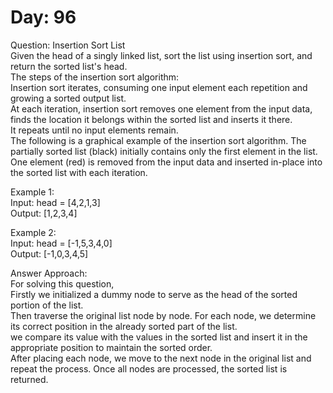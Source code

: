 # Day: 96
Question: Insertion Sort List<br/>
Given the head of a singly linked list, sort the list using insertion sort, and return the sorted list's head.<br/>
The steps of the insertion sort algorithm:<br/>
Insertion sort iterates, consuming one input element each repetition and growing a sorted output list.<br/>
At each iteration, insertion sort removes one element from the input data, finds the location it belongs within the sorted list and inserts it there.<br/>
It repeats until no input elements remain.<br/>
The following is a graphical example of the insertion sort algorithm. The partially sorted list (black) initially contains only the first element in the list. One element (red) is removed from the input data and inserted in-place into the sorted list with each iteration.<br/>



Example 1:<br/>
Input: head = [4,2,1,3]<br/>
Output: [1,2,3,4]<br/>

Example 2:<br/>
Input: head = [-1,5,3,4,0]<br/>
Output: [-1,0,3,4,5]
 <br/>
 
Answer Approach:<br/>
For solving this question,<br/>
Firstly we initialized a dummy node to serve as the head of the sorted portion of the list.<br/>
Then traverse the original list node by node. For each node, we determine its correct position in the already sorted part of the list.<br/>
we compare its value with the values in the sorted list and insert it in the appropriate position to maintain the sorted order.<br/>
After placing each node, we move to the next node in the original list and repeat the process.
Once all nodes are processed, the sorted list is returned.
<br/>
